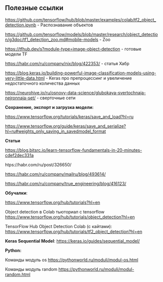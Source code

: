 ## Полезные ссылки

https://github.com/tensorflow/hub/blob/master/examples/colab/tf2_object_detection.ipynb - Распознавание объектов

https://github.com/tensorflow/models/blob/master/research/object_detection/g3doc/tf1_detection_zoo.md#mobile-models - Zoo

https://tfhub.dev/s?module-type=image-object-detection - готовые модели TF

https://habr.com/ru/company/nix/blog/422353/ - статья Хабр

https://blog.keras.io/building-powerful-image-classification-models-using-very-little-data.html - Keras про препроцессинг и увеличение недостаточного количества данных

https://neurohive.io/ru/osnovy-data-science/glubokaya-svertochnaja-nejronnaja-set/ - сверточные сети


**Сохранение, экспорт и загрузка модели:**

https://www.tensorflow.org/tutorials/keras/save_and_load?hl=ru

https://www.tensorflow.org/guide/keras/save_and_serialize?hl=ru#weights_only_saving_in_savedmodel_format


**Статьи**

https://blog.bitsrc.io/learn-tensorflow-fundamentals-in-20-minutes-cdef2dec331a

htps://habr.com/ru/post/326650/

https://habr.com/ru/company/mailru/blog/493614/

https://habr.com/ru/company/true_engineering/blog/416123/



**Обучалки**:

https://www.tensorflow.org/hub/tutorials?hl=en

Object detection в Colab тьюториал с tensorflow
https://www.tensorflow.org/hub/tutorials/object_detection?hl=en

TensorFlow Hub Object Detection Colab (с кайтами):
https://www.tensorflow.org/hub/tutorials/tf2_object_detection?hl=en 

**Keras Sequential Model**:
https://keras.io/guides/sequential_model/


**Python:**

Команды модуль os https://pythonworld.ru/moduli/modul-os.html

Команды модуль random https://pythonworld.ru/moduli/modul-random.html


